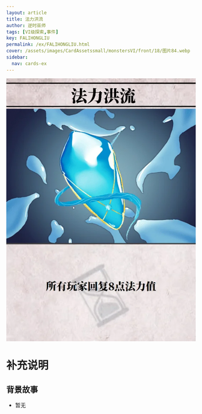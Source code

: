 ```yaml
---
layout: article
title: 法力洪流
author: 逆时巫师
tags: [VI级探索,事件]
key: FALIHONGLIU
permalink: /ex/FALIHONGLIU.html
cover: /assets/images/CardAssetssmall/monstersVI/front/18/图片84.webp
sidebar:
  nav: cards-ex
---
```

![](/assets/images/CardAssets/monstersVI/front/18/图片84.webp)

# 补充说明



## 背景故事
* 暂无